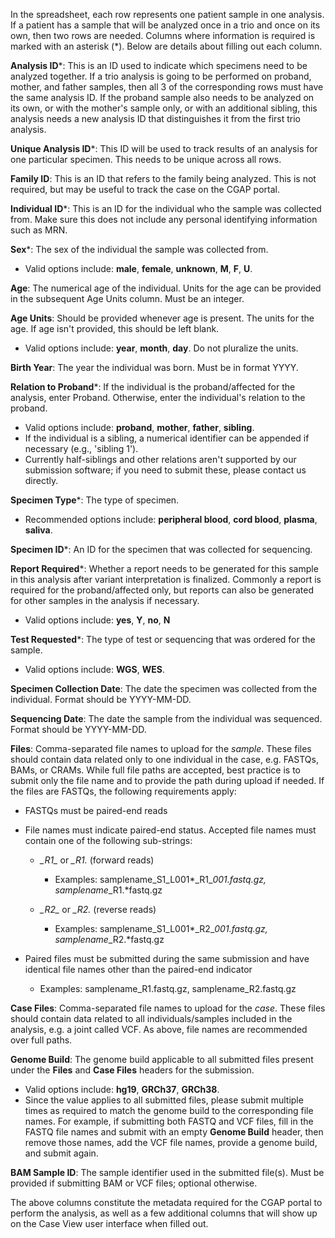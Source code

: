 In the spreadsheet, each row represents one patient sample 
in one analysis. If a patient has a sample that will be 
analyzed once in a trio and once on its own, then two rows 
are needed. Columns where information is required is marked 
with an asterisk (\*). Below are details about filling out 
each column. 

**Analysis ID**\*: This is an ID used to indicate which specimens
need to be analyzed together. If a trio analysis is going
to be performed on proband, mother, and father samples,
then all 3 of the corresponding rows must have the same 
analysis ID. If the proband sample also needs to be analyzed
on its own, or with the mother's sample only, or with an 
additional sibling, this analysis needs a new analysis ID 
that distinguishes it from the first trio analysis.

**Unique Analysis ID**\*: This ID will be used to track
results of an analysis for one particular specimen. This
needs to be unique across all rows.

**Family ID**: This is an ID that refers to the family being 
analyzed. This is not required, but may be useful to track 
the case on the CGAP portal. 

**Individual ID**\*: This is an ID for the individual who the 
sample was collected from. Make sure this does not include 
any personal identifying information such as MRN.

**Sex**\*: The sex of the individual the sample was collected 
from.

- Valid options include: **male**, **female**, **unknown**,
 **M**, **F**, **U**.


**Age**: The numerical age of the individual. Units for the age 
can be provided in the subsequent Age Units column. Must be 
an integer.

**Age Units**: Should be provided whenever age is present.
The units for the age. If age isn't provided, 
this should be left blank.

- Valid options include: **year**, **month**, **day**.
 Do not pluralize the units.

**Birth Year**: The year the individual was born. Must be in 
format YYYY.

**Relation to Proband**\*: If the individual is the 
proband/affected for the analysis, enter Proband. Otherwise,
enter the individual's relation to the proband.

- Valid options include: **proband**, **mother**, **father**,
 **sibling**.
- If the individual is a sibling, a numerical identifier can
 be appended if necessary (e.g., 'sibling 1').
- Currently half-siblings and other relations aren't supported by our
 submission software; if you need to submit these, please
 contact us directly.

**Specimen Type**\*: The type of specimen.

- Recommended options include: **peripheral blood**, **cord blood**,
 **plasma**, **saliva**.

**Specimen ID**\*: An ID for the specimen that was collected for
 sequencing.

**Report Required**\*: Whether a report needs to be generated for
this sample in this analysis after variant interpretation 
is finalized. Commonly a report is required for the 
proband/affected only, but reports can also be generated for
other samples in the analysis if necessary.

- Valid options include: **yes**, **Y**, **no**, **N**

**Test Requested**\*: The type of test or sequencing that was 
ordered for the sample.

- Valid options include: **WGS**, **WES**.

**Specimen Collection Date**: The date the specimen was 
collected from the individual. Format should be YYYY-MM-DD.

**Sequencing Date**: The date the sample from the individual was
 sequenced. Format should be YYYY-MM-DD.

**Files**: Comma-separated file names to upload for the *sample*.
These files should contain data related only to one individual in
the case, e.g. FASTQs, BAMs, or CRAMs.
While full file paths are accepted, best practice is to submit
only the file name and to provide the path during upload if needed.
If the files are FASTQs, the following requirements apply:

- FASTQs must be paired-end reads
- File names must indicate paired-end status. Accepted file
 names must contain one of the following sub-strings:

    - *\_R1\_* or *\_R1.* (forward reads)

        - Examples: samplename\_S1\_L001*\_R1\_*001.fastq.gz, samplename*\_R1.*fastq.gz

    - *\_R2\_* or *\_R2.* (reverse reads)

        - Examples: samplename\_S1\_L001*\_R2\_*001.fastq.gz, samplename*\_R2.*fastq.gz

- Paired files must be submitted during the same submission and
 have identical file names other than the paired-end indicator

    - Examples: samplename\_R1.fastq.gz, samplename\_R2.fastq.gz

**Case Files**: Comma-separated file names to upload for the *case*.
These files should contain data related to all individuals/samples
included in the analysis, e.g. a joint called VCF.
As above, file names are recommended over full paths.

**Genome Build**: The genome build applicable to all submitted files
present under the **Files** and **Case Files** headers for the submission.

- Valid options include: **hg19**, **GRCh37**, **GRCh38**.
- Since the value applies to all submitted files, please submit
multiple times as required to match the genome build to the
corresponding file names. For example, if submitting both FASTQ
and VCF files, fill in the FASTQ file names and submit with
an empty **Genome Build** header, then remove those names, add
the VCF file names, provide a genome build, and submit again.

**BAM Sample ID**: The sample identifier used in the submitted file(s).
Must be provided if submitting BAM or VCF files; optional otherwise.

The above columns constitute the metadata required for the 
CGAP portal to perform the analysis, as well as a few 
additional columns that will show up on the Case View user 
interface when filled out.
